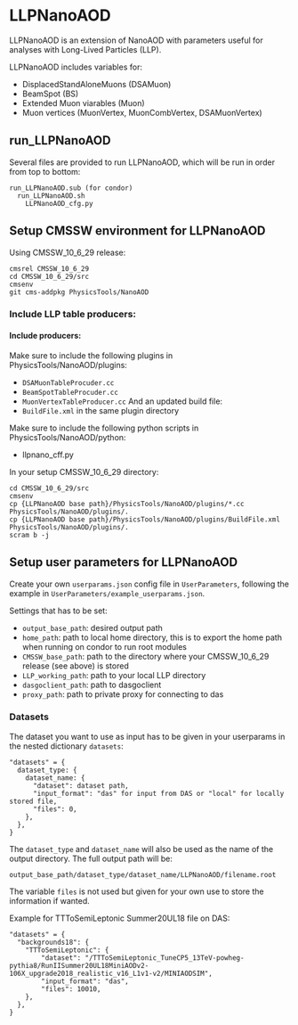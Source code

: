 # LLPNanoAOD #

LLPNanoAOD is an extension of NanoAOD with parameters useful for analyses with Long-Lived Particles (LLP).

LLPNanoAOD includes variables for:
* DisplacedStandAloneMuons (DSAMuon)
* BeamSpot (BS)
* Extended Muon viarables (Muon)
* Muon vertices (MuonVertex, MuonCombVertex, DSAMuonVertex)

## run_LLPNanoAOD ##

Several files are provided to run LLPNanoAOD, which will be run in order from top to bottom:
```
run_LLPNanoAOD.sub (for condor)
  run_LLPNanoAOD.sh
    LLPNanoAOD_cfg.py
```

## Setup CMSSW environment for LLPNanoAOD ##

Using CMSSW_10_6_29 release:

```
cmsrel CMSSW_10_6_29
cd CMSSW_10_6_29/src
cmsenv
git cms-addpkg PhysicsTools/NanoAOD
```

### Include LLP table producers: ###

#### Include producers: ####

Make sure to include the following plugins in PhysicsTools/NanoAOD/plugins:
* `DSAMuonTableProcuder.cc`
* `BeamSpotTableProcuder.cc`
* `MuonVertexTableProducer.cc`
And an updated build file:
* `BuildFile.xml` in the same plugin directory

Make sure to include the following python scripts in PhysicsTools/NanoAOD/python:
*  llpnano_cff.py

In your setup CMSSW_10_6_29 directory:
```
cd CMSSW_10_6_29/src
cmsenv
cp {LLPNanoAOD base path}/PhysicsTools/NanoAOD/plugins/*.cc PhysicsTools/NanoAOD/plugins/.
cp {LLPNanoAOD base path}/PhysicsTools/NanoAOD/plugins/BuildFile.xml PhysicsTools/NanoAOD/plugins/.
scram b -j
```

## Setup user parameters for LLPNanoAOD ##

Create your own `userparams.json` config file in `UserParameters`, following the example in `UserParameters/example_userparams.json`.

Settings that has to be set:
* `output_base_path`: desired output path
* `home_path`: path to local home directory, this is to export the home path when running on condor to run root modules
* `CMSSW_base_path`: path to the directory where your CMSSW_10_6_29 release (see above) is stored
* `LLP_working_path`: path to your local LLP directory
* `dasgoclient_path`: path to dasgoclient
* `proxy_path`: path to private proxy for connecting to das

### Datasets ###
The dataset you want to use as input has to be given in your userparams in the nested dictionary `datasets`:

```
"datasets" = {
  dataset_type: {
    dataset_name: {
      "dataset": dataset path,
      "input_format": "das" for input from DAS or "local" for locally stored file,
      "files": 0,
    },
  },
}
```
The `dataset_type` and `dataset_name` will also be used as the name of the output directory. The full output path will be:
```
output_base_path/dataset_type/dataset_name/LLPNanoAOD/filename.root
```
The variable `files` is not used but given for your own use to store the information if wanted. 

Example for TTToSemiLeptonic Summer20UL18 file on DAS:
```
"datasets" = {
  "backgrounds18": {
    "TTToSemiLeptonic": {
        "dataset": "/TTToSemiLeptonic_TuneCP5_13TeV-powheg-pythia8/RunIISummer20UL18MiniAODv2-106X_upgrade2018_realistic_v16_L1v1-v2/MINIAODSIM",
        "input_format": "das",
        "files": 10010,
    },
  },
}
```

